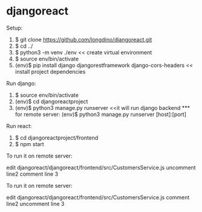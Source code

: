 # djangoreact

Setup:

1) $ git clone https://github.com/longdino/djangoreact.git
2) $ cd ../
3) $ python3 -m venv ./env  << create virtual environment
4) $ source env/bin/activate
5) (env)$ pip install django djangorestframework django-cors-headers  << install project dependencies

Run django:
1) $ source env/bin/activate
2) (env)$ cd djangoreactproject
3) (env)$ python3 manage.py runserver  <<it will run django backend
*** for remote server: (env)$ python3 manage.py runserver [host]:[port]

Run react:

1) $ cd djangoreactproject/frontend
2) $ npm start

To run it on remote server: 

edit djangoreact/djangoreact/frontend/src/CustomersService.js
uncomment line2
comment line 3

To run it on remote server:

edit djangoreact/djangoreact/frontend/src/CustomersService.js
comment line2
uncomment line 3
